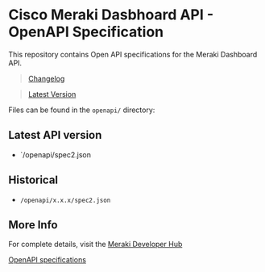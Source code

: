 # Cisco Meraki Dasbhoard API - OpenAPI Specification

This repository contains Open API specifications for the Meraki Dashboard API.


> [Changelog](openapi/changelog.md)

> [Latest Version](openapi/spec2.json)



Files can be found in the `openapi/` directory:

## Latest API version
* `/openapi/spec2.json

## Historical
* `/openapi/x.x.x/spec2.json`

## More Info
For complete details, visit the [Meraki Developer Hub](https://meraki.io)

[OpenAPI specifications](https://github.com/OAI/OpenAPI-Specification)
